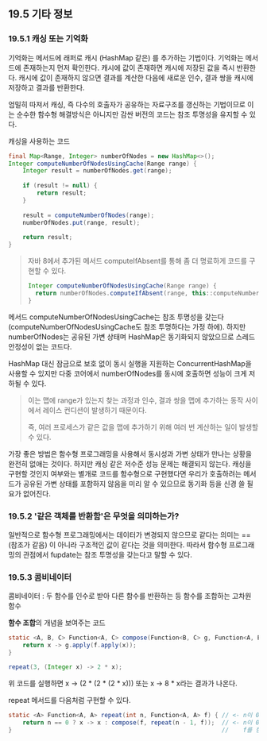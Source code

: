 ## 19.5 기타 정보
### 19.5.1 캐싱 또는 기억화
기억화는 메서드에 래퍼로 캐시 (HashMap 같은) 를 추가하는 기법이다. 기억화는 메서드에 존재하는지 먼저 확인한다. 캐시에 값이 존재하면 캐시에 저장된 값을 즉시 반환한다.
캐시에 값이 존재하지 않으면 결과를 계산한 다음에 새로운 인수, 결과 쌍을 캐시에 저장하고 결과를 반환한다.

엄밀히 따져서 캐싱, 즉 다수의 호출자가 공유하는 자료구조를 갱신하는 기법이므로 이는 순수한 함수형 해결방식은 아니지만 감싼 버전의 코드는 참조 투명성을 유지할 수 있다.

캐싱을 사용하는 코드
```java
final Map<Range, Integer> numberOfNodes = new HashMap<>();
Integer computeNumberOfNodesUsingCache(Range range) {
    Integer result = numberOfNodes.get(range);
    
    if (result != null) {
        return result;
    }
    
    result = computeNumberOfNodes(range);
    numberOfNodes.put(range, result);
    
    return result;
}
```

> 자바 8에서 추가된 메서드 computeIfAbsent를 통해 좀 더 명료하게 코드를 구현할 수 있다.
> ```java
> Integer computeNumberOfNodesUsingCache(Range range) {
>   return numberOfNodes.computeIfAbsent(range, this::computeNumberOfNodes);
> }
> ```

메서드 computeNumberOfNodesUsingCache는 참조 투명성을 갖는다 (computeNumberOfNodesUsingCache도 참조 투명하다는 가정 하에). 하지만 numberOfNodes는 공유된 가변 상태며 HashMap은 동기화되지 않았으므로 스레드 안정성이 없는 코드다.

HashMap 대신 잠금으로 보호 없이 동시 실행을 지원하는 ConcurrentHashMap을 사용할 수 있지만 다중 코어에서 numberOfNodes를 동시에 호출하면 성능이 크게 저하될 수 있다.
> 이는 맵에 range가 있는지 찾는 과정과 인수, 결과 쌍을 맵에 추가하는 동작 사이에서 레이스 컨디션이 발생하기 때문이다.
> 
> 즉, 여러 프로세스가 같은 값을 맵에 추가하기 위해 여러 번 계산하는 일이 발생할 수 있다.

가장 좋은 방법은 함수형 프로그래밍을 사용해서 동시성과 가변 상태가 만나는 상황을 완전히 없애는 것이다. 하지만 캐싱 같은 저수준 성능 문제는 해결되지 않는다.
캐싱을 구현할 것인지 여부와는 별개로 코드를 함수형으로 구현했다면 우리가 호출하려는 메서드가 공유된 가변 상태를 포함하지 않음을 미리 알 수 있으므로 동기화 등을 신경 쓸 필요가 없어진다.

### 19.5.2 '같은 객체를 반환함'은 무엇을 의미하는가?
일반적으로 함수형 프로그래밍에서는 데이터가 변경되지 않으므로 같다는 의미는 == (참조가 같음) 이 아니라 구조적인 값이 같다는 것을 의미한다.
따라서 함수형 프로그래밍의 관점에서 fupdate는 참조 투명성을 갖는다고 말할 수 있다.

### 19.5.3 콤비네이터
콤비네이터 : 두 함수를 인수로 받아 다른 함수를 반환하는 등 함수를 조합하는 고차원 함수

**함수 조합**의 개념을 보여주는 코드
```java
static <A, B, C> Function<A, C> compose(Function<B, C> g, Function<A, B> f) {
    return x -> g.apply(f.apply(x));
}
```

```java
repeat(3, (Integer x) -> 2 * x);
```

위 코드를 실행하면 x -> (2 * (2 * (2 * x))) 또는 x -> 8 * x라는 결과가 나온다.

repeat 메서드를 다음처럼 구현할 수 있다.
```java
static <A> Function<A, A> repeat(int n, Function<A, A> f) { // <- n이 0이면 '아무것도 하지 않음'을 알리는 함수를 반환
    return n == 0 ? x -> x : compose(f, repeat(n - 1, f));  // <- n이 0이 아니면 f를 n - 1만큼 반복 실행한 다음에
}                                                           //    f를 한 번 더 실행한다.
```